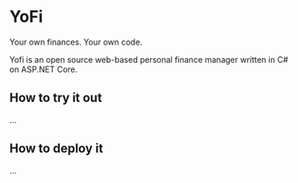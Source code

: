 ﻿# YoFi

Your own finances. Your own code.

Yofi is an open source web-based personal finance manager written in C# on ASP.NET Core.

## How to try it out

...

## How to deploy it

...
